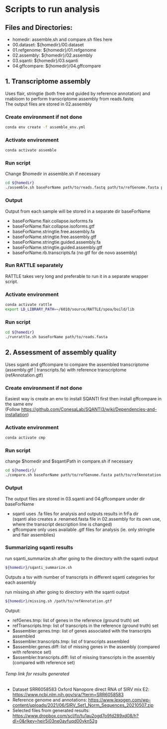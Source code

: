 # Scripts to run analysis 

<!-- 
$homedir="/hdd1/home/p21_wyli" 
chmod 755 assemble.sh #if not done
chmod 755 compare.sh #if not done
-->


## Files and Directories:
+ homedir: assemble.sh and compare.sh files here
+ 00.dataset: ${homedir}/00.dataset
+ 01.refgenome: ${homedir}/01.refgenome
+ 02.assembly: ${homedir}/02.assembly
+ 03.sqanti: ${homedir}/03.sqanti
+ 04.gffcompare: ${homedir}/04.gffcompare

## 1. Transcriptome assembly
Uses flair, stringtie (both free and guided by reference annotation) and rnabloom to perform transcriptome assembly from reads.fastq   
The output files are stored in 02.assembly 

### Create environment if not done
``` bash
conda env create -f assemble_env.yml
```

### Activate environment
``` bash
conda activate assemble 
```

### Run script
Change $homedir in assemble.sh if necessary
```bash
cd ${homedir}
./assemble.sh baseForName path/to/reads.fastq path/to/refGenome.fasta path/to/refAnnotation.gtf
```
### Output
Output from each sample will be stored in a separate dir baseForName
+ baseForName.flair.collapse.isoforms.fa
+ baseForName.flair.collapse.isoforms.gtf
+ baseForName.stringtie.free.assembly.fa
+ baseForName.stringtie.free.assembly.gtf
+ baseForName.stringtie.guided.assembly.fa
+ baseForName.stringtie.guided.assembly.gtf
+ baseForName.rb.transcripts.fa (no gtf for de novo assembly)

### Run RATTLE separately
RATTLE takes very long and preferable to run it in a separate wrapper script.

### Activate environment
```bash
conda activate rattle
export LD_LIBRARY_PATH=~/6010/source/RATTLE/spoa/build/lib
```
### Run script
```bash
cd ${homedir}
./runrattle.sh baseForName path/to/reads.fasta
```

## 2. Assessment of assembly quality
Uses sqanti and gffcompare to compare the assembled transcriptome (assembly.gtf | transcripts.fa) with reference transcriptome (refAnnotation.gtf)

### Create environment if not done
Easiest way is create an env to install SQANTI first then install gffcompare in the same env  
(Follow https://github.com/ConesaLab/SQANTI3/wiki/Dependencies-and-installation) 


### Activate environment
``` bash
conda activate cmp
```

### Run script
change $homedir and $sqantiPath in compare.sh if necessary
```bash
cd ${homedir}/
./compare.sh baseForName path/to/refGenome.fasta path/to/refAnnotation.gtf
```

### Output
The output files are stored in 03.sqanti and 04.gffcompare under dir baseForName  
+ sqanti uses .fa files for analysis and outputs results in frFa dir  
(sqanti also creates a .renamed.fasta file in 02.assembly for its own use, where the transcript description line is changed)
+ gffcompare only uses available .gtf files for analysis (ie. only stringtie and flair assemblies)

### Summarizing sqanti results
run sqanti_summarize.sh after going to the directory with the sqanti output
```bash
${homedir}/sqanti_summarize.sh
```
Outputs a tsv with number of transcripts in different sqanti categories for each assembly

run missing.sh after going to directory with the sqanti output 
```bash
${homedir}/missing.sh /path/to/refAnnotation.gtf
```
Output:
+ refGenes.tmp: list of genes in the reference (ground truth) set
+ refTranscripts.tmp: list of transcripts in the reference (ground truth) set
+ $assembler.genes.tmp: list of genes associated with the transcripts assembled
+ $assembler.transcripts.tmp: list of transcripts assembled
+ $assembler.genes.diff: list of missing genes in the assembly (compared with reference set)
+ $assembler.transcripts.diff: list of missing transcripts in the assembly (compared with reference set)

###### Temp link for results generated 
+ Dataset SRR6058583 Oxford Nanopore direct RNA of SIRV mix E2: https://www.ncbi.nlm.nih.gov/sra/?term=SRR6058583  
+ Reference genome and annotations: https://www.lexogen.com/wp-content/uploads/2021/06/SIRV_Set1_Norm_Sequences_20210507.zip
+ Selected files from generated results: https://www.dropbox.com/scl/fo/tu1au2ogd7o9fd289xd08/h?dl=0&rlkey=heir5i03ne0ayfuqd00ykn52g



